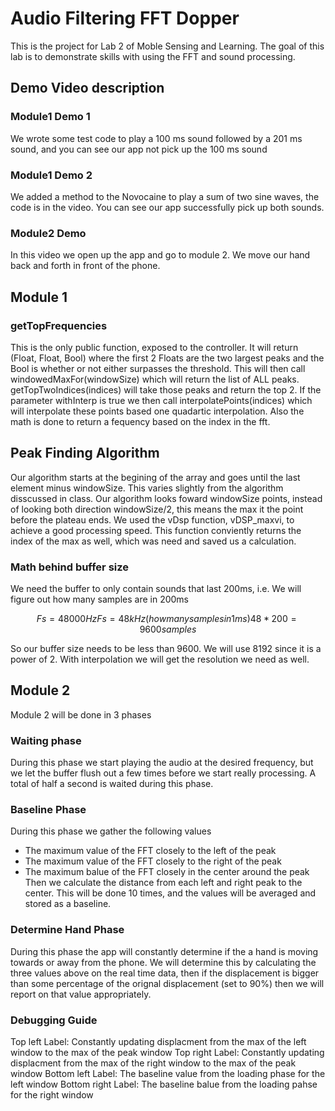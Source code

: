 # Audio Filtering FFT Dopper
This is the project for Lab 2 of Moble Sensing and Learning. The goal of this lab is to demonstrate skills with using the FFT and sound processing.

## Demo Video description

### Module1 Demo 1
We wrote some test code to play a 100 ms sound followed by a 201 ms sound, and you can see our app not pick up the 100 ms sound

### Module1 Demo 2
We added a method to the Novocaine to play a sum of two sine waves, the code is in the video. You can see our app successfully pick up both sounds.

### Module2 Demo
In this video we open up the app and go to module 2. We move our hand back and forth in front of the phone.

## Module 1
### getTopFrequencies 
This is the only public function, exposed to the controller.  It will return (Float, Float, Bool) where the first 2 Floats are the two largest peaks and the Bool is whether or not either surpasses the threshold.  This will then call windowedMaxFor(windowSize) which will return the list of ALL peaks.  getTopTwoIndices(indices) will take those peaks and return the top 2.  If the parameter withInterp is true we then call interpolatePoints(indices) which will interpolate these points based one quadartic interpolation. Also the math is done to return a fequency based on the index in the fft.

## Peak Finding Algorithm 
Our algorithm starts at the begining of the array and goes until the last element minus windowSize.  This varies slightly from the algorithm disscussed in class. Our algorithm looks foward windowSize points, instead of looking both direction windowSize/2, this means the max it the point before the plateau ends. We used the vDsp function, vDSP_maxvi, to achieve a good processing speed.  This function conviently returns the index of the max as well, which was need and saved us a calculation. 

### Math behind buffer size
We need the buffer to only contain sounds that last 200ms, i.e. We will figure out how many samples are in 200ms

```math
Fs = 48000Hz
Fs = 48kHz (how many samples in 1 ms)
48 * 200 = 9600 samples
```
So our buffer size needs to be less than 9600. We will use 8192 since it is a power of 2. With interpolation we will get the resolution we need as well.

## Module 2
Module 2 will be done in 3 phases

### Waiting phase
During this phase we start playing the audio at the desired frequency, but we let the buffer flush out a few times before we start really processing. A total of half a second is waited during this phase.

### Baseline Phase
During this phase we gather the following values
* The maximum value of the FFT closely to the left of the peak
* The maximum value of the FFT closely to the right of the peak
* The maximum balue of the FFT closely in the center around the peak
Then we calculate the distance from each left and right peak to the center. This will be done 10 times, and the values will be averaged and stored as a baseline.

### Determine Hand Phase
During this phase the app will constantly determine if the a hand is moving towards or away from the phone. We will determine this by calculating the three values above on the real time data, then if the displacement is bigger than some percentage of the orignal displacement (set to 90%) then we will report on that value appropriately.

### Debugging Guide

Top left Label: Constantly updating displacment from the max of the left window to the max of the peak window
Top right Label: Constantly updating displacment from the max of the right window to the max of the peak window
Bottom left Label: The baseline value from the loading phase for the left window
Bottom right Label: The baseline balue from the loading pahse for the right window 
